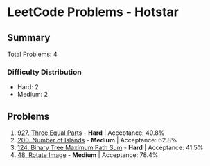 # LeetCode Problems - Hotstar

## Summary
Total Problems: 4

### Difficulty Distribution

- Hard: 2
- Medium: 2

## Problems

1. [927. Three Equal Parts](https://leetcode.com/problems/three-equal-parts/) - **Hard** | Acceptance: 40.8%
2. [200. Number of Islands](https://leetcode.com/problems/number-of-islands/) - **Medium** | Acceptance: 62.8%
3. [124. Binary Tree Maximum Path Sum](https://leetcode.com/problems/binary-tree-maximum-path-sum/) - **Hard** | Acceptance: 41.5%
4. [48. Rotate Image](https://leetcode.com/problems/rotate-image/) - **Medium** | Acceptance: 78.4%